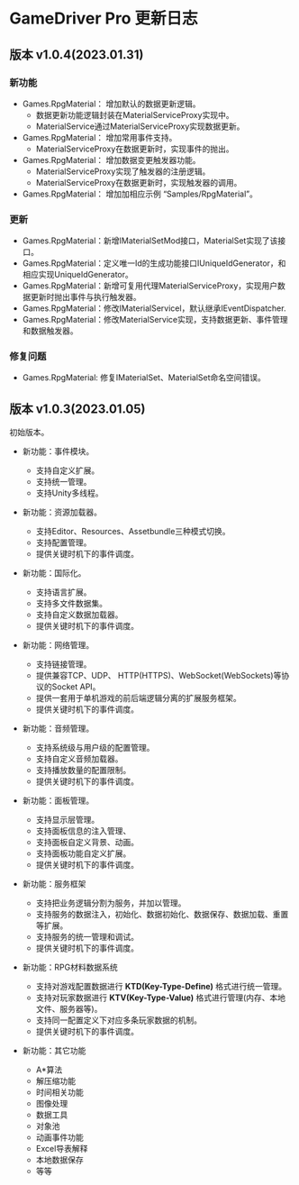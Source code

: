 # GameDriver Pro 更新日志

## 版本 v1.0.4(2023.01.31)

### 新功能

+ Games.RpgMaterial： 增加默认的数据更新逻辑。
  + 数据更新功能逻辑封装在MaterialServiceProxy实现中。
  + MaterialService通过MaterialServiceProxy实现数据更新。
+ Games.RpgMaterial： 增加常用事件支持。
  + MaterialServiceProxy在数据更新时，实现事件的抛出。
+ Games.RpgMaterial： 增加数据变更触发器功能。  
  + MaterialServiceProxy实现了触发器的注册逻辑。
  + MaterialServiceProxy在数据更新时，实现触发器的调用。
+ Games.RpgMaterial： 增加加相应示例 “Samples/RpgMaterial”。  

### 更新

+ Games.RpgMaterial：新增IMaterialSetMod接口，MaterialSet实现了该接口。  
+ Games.RpgMaterial：定义唯一Id的生成功能接口IUniqueIdGenerator，和相应实现UniqueIdGenerator。  
+ Games.RpgMaterial：新增可复用代理MaterialServiceProxy，实现用户数据更新时抛出事件与执行触发器。  
+ Games.RpgMaterial：修改IMaterialServicel，默认继承IEventDispatcher.  
+ Games.RpgMaterial：修改MaterialService实现，支持数据更新、事件管理和数据触发器。  

### 修复问题

+ Games.RpgMaterial: 修复IMaterialSet、MaterialSet命名空间错误。  

## 版本 v1.0.3(2023.01.05)

初始版本。  

+ 新功能：事件模块。
  + 支持自定义扩展。
  + 支持统一管理。
  + 支持Unity多线程。

+ 新功能：资源加载器。
  + 支持Editor、Resources、Assetbundle三种模式切换。
  + 支持配置管理。
  + 提供关键时机下的事件调度。

+ 新功能：国际化。
  + 支持语言扩展。
  + 支持多文件数据集。
  + 支持自定义数据加载器。
  + 提供关键时机下的事件调度。

+ 新功能：网络管理。
  + 支持链接管理。
  + 提供兼容TCP、UDP、 HTTP(HTTPS)、WebSocket(WebSockets)等协议的Socket API。
  + 提供一套用于单机游戏的前后端逻辑分离的扩展服务框架。
  + 提供关键时机下的事件调度。

+ 新功能：音频管理。
  + 支持系统级与用户级的配置管理。
  + 支持自定义音频加载器。
  + 支持播放数量的配置限制。
  + 提供关键时机下的事件调度。

+ 新功能：面板管理。
  + 支持显示层管理。
  + 支持面板信息的注入管理、
  + 支持面板自定义背景、动画。
  + 支持面板功能自定义扩展。
  + 提供关键时机下的事件调度。

+ 新功能：服务框架
  + 支持把业务逻辑分割为服务，并加以管理。
  + 支持服务的数据注入，初始化、数据初始化、数据保存、数据加载、重置等扩展。
  + 支持服务的统一管理和调试。
  + 提供关键时机下的事件调度。

+ 新功能：RPG材料数据系统
  + 支持对游戏配置数据进行 **KTD(Key-Type-Define)** 格式进行统一管理。
  + 支持对玩家数据进行  **KTV(Key-Type-Value)** 格式进行管理(内存、本地文件、服务器等)。
  + 支持同一配置定义下对应多条玩家数据的机制。
  + 提供关键时机下的事件调度。

+ 新功能：其它功能
  + A\*算法
  + 解压缩功能
  + 时间相关功能
  + 图像处理
  + 数据工具
  + 对象池
  + 动画事件功能
  + Excel导表解释
  + 本地数据保存
  + 等等
